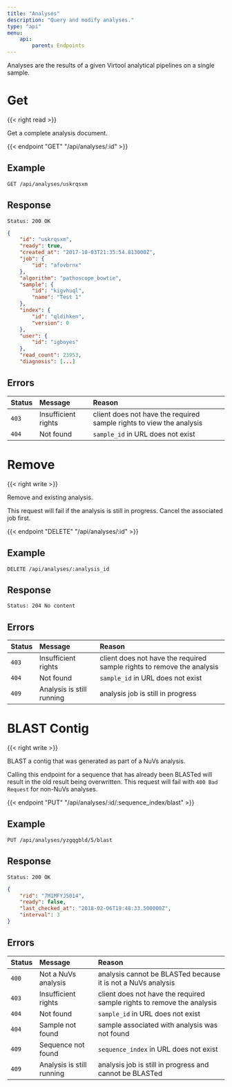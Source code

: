 ```yaml
---
title: "Analyses"
description: "Query and modify analyses."
type: "api"
menu:
    api:
        parent: Endpoints
---
```


Analyses are the results of a given Virtool analytical pipelines on a single sample.

# Get

{{< right read >}}

Get a complete analysis document.

{{< endpoint "GET" "/api/analyses/:id" >}}

## Example

```
GET /api/analyses/uskrqsxm
```

## Response

```
Status: 200 OK
```

```json
{
    "id": "uskrqsxm",
    "ready": true,
    "created_at": "2017-10-03T21:35:54.813000Z",
    "job": {
        "id": "afovbrnx"
    },
    "algorithm": "pathoscope_bowtie",
    "sample": {
        "id": "kigvhuql",
        "name": "Test 1"
    },
    "index": {
        "id": "qldihken",
        "version": 0
    },
    "user": {
        "id": "igboyes"
    },
    "read_count": 23953,
    "diagnosis": [...]
```

## Errors

| Status | Message             | Reason                                                                           |
| :----- | :------------------ | :------------------------------------------------------------------------------- |
| `403`  | Insufficient rights | client does not have the required sample rights to view the analysis             |
| `404`  | Not found           | `sample_id` in URL does not exist                                                |


# Remove

{{< right write >}}

Remove and existing analysis.

This request will fail if the analysis is still in progress. Cancel the associated job first.

{{< endpoint "DELETE" "/api/analyses/:id" >}}

## Example

```
DELETE /api/analyses/:analysis_id
```

## Response

```
Status: 204 No content
```

## Errors

| Status | Message                   | Reason                                                                           |
| :----- | :------------------------ | :------------------------------------------------------------------------------- |
| `403`  | Insufficient rights       | client does not have the required sample rights to remove the analysis           |
| `404`  | Not found                 | `sample_id` in URL does not exist                                                |
| `409`  | Analysis is still running | analysis job is still in progress                                                |


# BLAST Contig

{{< right write >}}

BLAST a contig that was generated as part of a NuVs analysis.

Calling this endpoint for a sequence that has already been BLASTed will result in the old result being overwritten. This request will fail with ``400 Bad Request`` for non-NuVs analyses.

{{< endpoint "PUT" "/api/analyses/:id/:sequence_index/blast" >}}

## Example

```
PUT /api/analyses/yzgqgbld/5/blast
```

## Response

```
Status: 200 OK
```

```json
{
	"rid": "7M1MFYJ5014",
	"ready": false,
	"last_checked_at": "2018-02-06T19:48:33.500000Z",
	"interval": 3
}
```

## Errors

| Status | Message                   | Reason                                                                           |
| :----- | :------------------------ | :------------------------------------------------------------------------------- |
| `400`  | Not a NuVs analysis       | analysis cannot be BLASTed because it is not a NuVs analysis                     |
| `403`  | Insufficient rights       | client does not have the required sample rights to remove the analysis           |
| `404`  | Not found                 | `sample_id` in URL does not exist                                                |
| `404`  | Sample not found          | sample associated with analysis was not found                                    |
| `409`  | Sequence not found        | `sequence_index` in URL does not exist                                           |
| `409`  | Analysis is still running | analysis job is still in progress and cannot be BLASTed                          |
